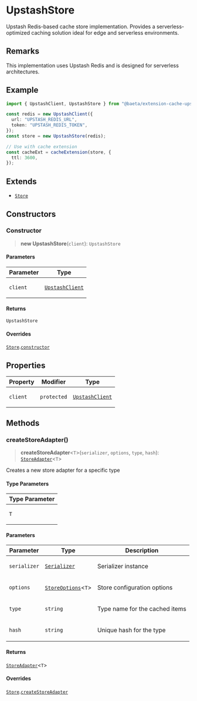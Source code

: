 # UpstashStore

Upstash Redis-based cache store implementation.
Provides a serverless-optimized caching solution ideal for edge and serverless environments.

## Remarks

This implementation uses Upstash Redis and is designed for serverless architectures.

## Example

```typescript
import { UpstashClient, UpstashStore } from "@baeta/extension-cache-upstash";

const redis = new UpstashClient({
  url: "UPSTASH_REDIS_URL",
  token: "UPSTASH_REDIS_TOKEN",
});
const store = new UpstashStore(redis);

// Use with cache extension
const cacheExt = cacheExtension(store, {
  ttl: 3600,
});
```

## Extends

- [`Store`](../../extension-cache/classes/Store.md)

## Constructors

### Constructor

> **new UpstashStore**(`client`): `UpstashStore`

#### Parameters

<table>
<thead>
<tr>
<th>Parameter</th>
<th>Type</th>
</tr>
</thead>
<tbody>
<tr>
<td>

`client`

</td>
<td>

[`UpstashClient`](UpstashClient.md)

</td>
</tr>
</tbody>
</table>

#### Returns

`UpstashStore`

#### Overrides

[`Store`](../../extension-cache/classes/Store.md).[`constructor`](../../extension-cache/classes/Store.md#constructor)

## Properties

<table>
<thead>
<tr>
<th>Property</th>
<th>Modifier</th>
<th>Type</th>
</tr>
</thead>
<tbody>
<tr>
<td>

<a id="client"></a> `client`

</td>
<td>

`protected`

</td>
<td>

[`UpstashClient`](UpstashClient.md)

</td>
</tr>
</tbody>
</table>

## Methods

### createStoreAdapter()

> **createStoreAdapter**\<`T`\>(`serializer`, `options`, `type`, `hash`): [`StoreAdapter`](../../extension-cache/classes/StoreAdapter.md)\<`T`\>

Creates a new store adapter for a specific type

#### Type Parameters

<table>
<thead>
<tr>
<th>Type Parameter</th>
</tr>
</thead>
<tbody>
<tr>
<td>

`T`

</td>
</tr>
</tbody>
</table>

#### Parameters

<table>
<thead>
<tr>
<th>Parameter</th>
<th>Type</th>
<th>Description</th>
</tr>
</thead>
<tbody>
<tr>
<td>

`serializer`

</td>
<td>

[`Serializer`](../../extension-cache/interfaces/Serializer.md)

</td>
<td>

Serializer instance

</td>
</tr>
<tr>
<td>

`options`

</td>
<td>

[`StoreOptions`](../../extension-cache/interfaces/StoreOptions.md)\<`T`\>

</td>
<td>

Store configuration options

</td>
</tr>
<tr>
<td>

`type`

</td>
<td>

`string`

</td>
<td>

Type name for the cached items

</td>
</tr>
<tr>
<td>

`hash`

</td>
<td>

`string`

</td>
<td>

Unique hash for the type

</td>
</tr>
</tbody>
</table>

#### Returns

[`StoreAdapter`](../../extension-cache/classes/StoreAdapter.md)\<`T`\>

#### Overrides

[`Store`](../../extension-cache/classes/Store.md).[`createStoreAdapter`](../../extension-cache/classes/Store.md#createstoreadapter)
